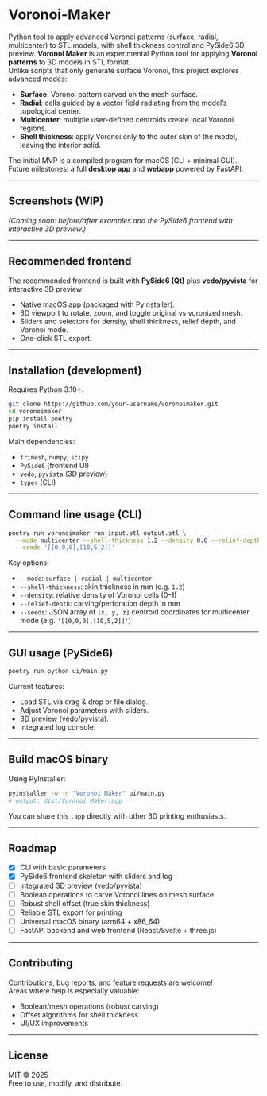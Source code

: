 # Voronoi-Maker
Python tool to apply advanced Voronoi patterns (surface, radial, multicenter) to STL models, with shell thickness control and PySide6 3D preview.
**Voronoi Maker** is an experimental Python tool for applying **Voronoi patterns** to 3D models in STL format.  
Unlike scripts that only generate surface Voronoi, this project explores advanced modes:

- **Surface**: Voronoi pattern carved on the mesh surface.  
- **Radial**: cells guided by a vector field radiating from the model’s topological center.  
- **Multicenter**: multiple user-defined centroids create local Voronoi regions.  
- **Shell thickness**: apply Voronoi only to the outer skin of the model, leaving the interior solid.  

The initial MVP is a compiled program for macOS (CLI + minimal GUI).  
Future milestones: a full **desktop app** and **webapp** powered by FastAPI.

---

## Screenshots (WIP)

*(Coming soon: before/after examples and the PySide6 frontend with interactive 3D preview.)*

---

## Recommended frontend

The recommended frontend is built with **PySide6 (Qt)** plus **vedo/pyvista** for interactive 3D preview:

- Native macOS app (packaged with PyInstaller).  
- 3D viewport to rotate, zoom, and toggle original vs voronized mesh.  
- Sliders and selectors for density, shell thickness, relief depth, and Voronoi mode.  
- One-click STL export.  

---

## Installation (development)

Requires Python 3.10+.

```bash
git clone https://github.com/your-username/voronoimaker.git
cd voronoimaker
pip install poetry
poetry install
```

Main dependencies:
- `trimesh`, `numpy`, `scipy`
- `PySide6` (frontend UI)
- `vedo`, `pyvista` (3D preview)
- `typer` (CLI)

---

## Command line usage (CLI)

```bash
poetry run voronoimaker run input.stl output.stl \
  --mode multicenter --shell-thickness 1.2 --density 0.6 --relief-depth 0.6 \
  --seeds '[[0,0,0],[10,5,2]]'
```

Key options:
- `--mode`: `surface | radial | multicenter`
- `--shell-thickness`: skin thickness in mm (e.g. `1.2`)
- `--density`: relative density of Voronoi cells (0–1)
- `--relief-depth`: carving/perforation depth in mm
- `--seeds`: JSON array of `[x, y, z]` centroid coordinates for multicenter mode (e.g. `'[[0,0,0],[10,5,2]]'`)

---

## GUI usage (PySide6)

```bash
poetry run python ui/main.py
```

Current features:
- Load STL via drag & drop or file dialog.  
- Adjust Voronoi parameters with sliders.  
- 3D preview (vedo/pyvista).  
- Integrated log console.  

---

## Build macOS binary

Using PyInstaller:

```bash
pyinstaller -w -n "Voronoi Maker" ui/main.py
# output: dist/Voronoi Maker.app
```

You can share this `.app` directly with other 3D printing enthusiasts.

---

## Roadmap

- [x] CLI with basic parameters  
- [x] PySide6 frontend skeleton with sliders and log  
- [ ] Integrated 3D preview (vedo/pyvista)  
- [ ] Boolean operations to carve Voronoi lines on mesh surface  
- [ ] Robust shell offset (true skin thickness)  
- [ ] Reliable STL export for printing  
- [ ] Universal macOS binary (arm64 + x86_64)  
- [ ] FastAPI backend and web frontend (React/Svelte + three.js)  

---

## Contributing

Contributions, bug reports, and feature requests are welcome!  
Areas where help is especially valuable:
- Boolean/mesh operations (robust carving)  
- Offset algorithms for shell thickness  
- UI/UX improvements  

---

## License

MIT © 2025  
Free to use, modify, and distribute.
